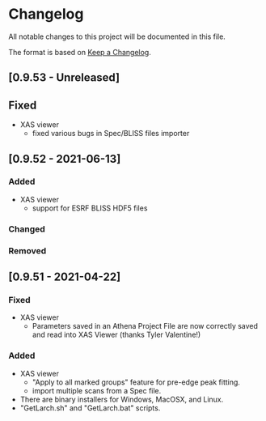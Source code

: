 # Changelog

All notable changes to this project will be documented in this file.

The format is based on [Keep a Changelog](https://keepachangelog.com/en/1.0.0/).

## [0.9.53 - Unreleased]

## Fixed

- XAS viewer
  - fixed various bugs in Spec/BLISS files importer

## [0.9.52 - 2021-06-13]

### Added

- XAS viewer
  - support for ESRF BLISS HDF5 files

### Changed


### Removed

## [0.9.51 - 2021-04-22]

### Fixed

- XAS viewer
  - Parameters saved in an Athena Project File are now correctly saved and read
    into XAS Viewer (thanks Tyler Valentine!)

### Added

- XAS viewer
  - "Apply to all marked groups" feature for pre-edge peak fitting.
  - import multiple scans from a Spec file.
- There are binary installers for Windows, MacOSX, and Linux.
- "GetLarch.sh" and "GetLarch.bat" scripts.

